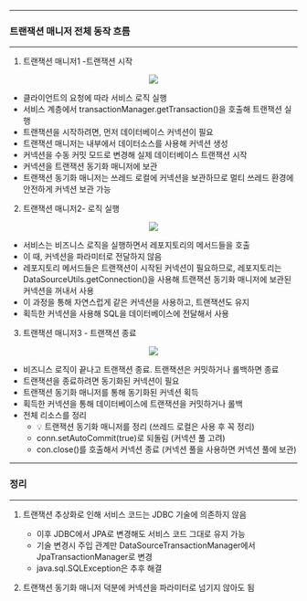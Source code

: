 -----
### 트랜잭션 매니저 전체 동작 흐름
-----
1. 트랜잭션 매니저1 -트랜잭션 시작
<div align="center">
<img src="https://github.com/sooyounghan/Spring/assets/34672301/a660a924-9833-4a2a-bb26-466317d4361f">
</div>

  - 클라이언트의 요청에 따라 서비스 로직 실행
  - 서비스 계층에서 transactionManager.getTransaction()을 호출해 트랜잭션 실행
  - 트랜잭션을 시작하려면, 먼저 데이터베이스 커넥션이 필요
  - 트랜잭션 매니저는 내부에서 데이터소스를 사용해 커넥션 생성
  - 커넥션을 수동 커밋 모드로 변경해 실제 데이터베이스 트랜잭션 시작
  - 커넥션을 트랜잭션 동기화 매니저에 보관
  - 트랜잭션 동기화 매니저는 쓰레드 로컬에 커넥션을 보관하므로 멀티 쓰레드 환경에 안전하게 커넥션 보관 가능

2. 트랜잭션 매니저2- 로직 실행
<div align="center">
<img src="https://github.com/sooyounghan/Spring/assets/34672301/ae4562b9-01df-4309-84d7-114961ab4382">
</div>

  - 서비스는 비즈니스 로직을 실행하면서 레포지토리의 메서드들을 호출
  - 이 때, 커넥션을 파라미터로 전달하지 않음
  - 레포지토리 메서드들은 트랜잭션이 시작된 커넥션이 필요하므로, 레포지토리는 DataSourceUtils.getConnection()을 사용해 트랜잭션 동기화 매니저에 보관된 커넥션을 꺼내서 사용
  - 이 과정을 통해 자연스럽게 같은 커넥션을 사용하고, 트랜잭션도 유지
  - 획득한 커넥션을 사용해 SQL을 데이터베이스에 전달해서 사용

3. 트랜잭션 매니저3 - 트랜잭션 종료
<div align="center">
<img src="https://github.com/sooyounghan/Spring/assets/34672301/04db7ebe-a86f-4fa3-a2c9-85fcb32f8d0e">
</div>

  - 비즈니스 로직이 끝나고 트랜잭션 종료. 트랜잭션은 커밋하거나 롤백하면 종료
  - 트랜잭션을 종료하려면 동기화된 커넥션이 필요
  - 트랜잭션 동기화 매니저를 통해 동기화된 커넥션 획득
  - 획득한 커넥션을 통해 데이터베이스에 트랜잭션을 커밋하거나 롤백
  - 전체 리소스를 정리
    + 💡 트랜잭션 동기화 매니저를 정리 (쓰레드 로컬은 사용 후 꼭 정리)
    + conn.setAutoCommit(true)로 되돌림 (커넥션 풀 고려)
    + con.close()를 호출해서 커넥션 종료 (커넥션 풀을 사용하면 커넥션 풀에 보관)

-----
### 정리
-----
1. 트랜잭션 추상화로 인해 서비스 코드는 JDBC 기술에 의존하지 않음
   + 이후 JDBC에서 JPA로 변경해도 서비스 코드 그대로 유지 가능
   + 기술 변경시 주입 관계만 DataSourceTransactionManager에서 JpaTransactionManager로 변경
   + java.sql.SQLException은 추후 해결

2. 트랜잭션 동기화 매니저 덕분에 커넥션을 파라미터로 넘기지 않아도 됨
     

